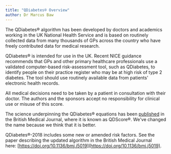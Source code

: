 ```yaml
---
title: "QDiabetes® Overview"
author: Dr Marcus Baw
--- 
```



The QDiabetes® algorithm has been developed by doctors and academics working in the UK National Health Service and is based on routinely collected data from many thousands of GPs across the country who have freely contributed data for medical research.

QDiabetes® is intended for use in the UK. Recent NICE guidance recommends that GPs and other primary healthcare professionals use a validated computer-based risk-assessment tool, such as QDiabetes, to identify people on their practice register who may be at high risk of type 2 diabetes. The tool should use routinely available data from patients' electronic health records.

All medical decisions need to be taken by a patient in consultation with their doctor. The authors and the sponsors accept no responsibility for clinical use or misuse of this score.

The science underpinning the QDiabetes® equations has been [published](http://www.bmj.com/cgi/content/full/338/mar17_2/b880) in the British Medical Journal, where it is known as QDScore®. We've changed the name because we think that it is better.

QDiabetes®-2018 includes some new or amended risk factors. See the paper describing the updated algorithm in the British Medical Journal here: [https://doi.org/10.1136/bmj.j5019](https://doi.org/10.1136/bmj.j5019).